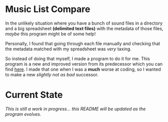 # Music List Compare
In the unlikely situation where you have a bunch of sound files in a directory and a big spreadsheet **(delimited text files)** with the metadata of those files, *maybe* this program might be of some help!

Personally, I found that going through each file manually and checking that the metadata matched with my spreadsheet was *very* taxing. 

So instead of doing that myself, I made a program to do it for me. This program is a new and improved version from its predecessor which you can find [here](https://github.com/adaeo/MP3-List). I made that one when I was a **much** worse at coding, so I wanted to make a new *slightly not as bad* successor.

# Current State
*This is still a work in progress... this README will be updated as the program evolves.*